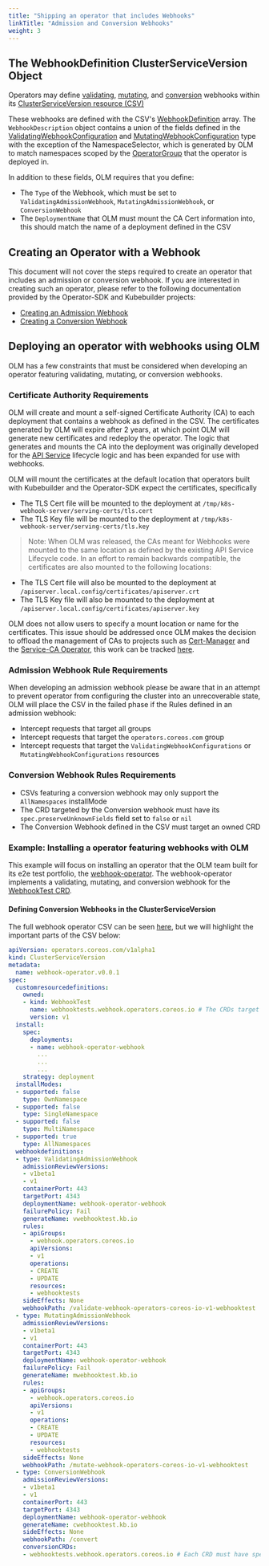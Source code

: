 ```yaml
---
title: "Shipping an operator that includes Webhooks"
linkTitle: "Admission and Conversion Webhooks"
weight: 3
---
```


## The WebhookDefinition ClusterServiceVersion Object

Operators may define [validating](https://kubernetes.io/docs/reference/access-authn-authz/admission-controllers/#validatingadmissionwebhook), [mutating](https://kubernetes.io/docs/reference/access-authn-authz/admission-controllers/#mutatingadmissionwebhook), and [conversion](https://kubernetes.io/docs/tasks/extend-kubernetes/custom-resources/custom-resource-definition-versioning/#webhook-conversion) webhooks within its [ClusterServiceVersion resource (CSV)](/docs/concepts/crds/clusterserviceversion)

These webhooks are defined with the CSV's [WebhookDefinition](https://github.com/operator-framework/api/blob/7856a40f92893fe94d19d223f5277d1d116ffc67/pkg/operators/v1alpha1/clusterserviceversion_types.go#L164-L180) array. The `WebhookDescription` object contains a union of the fields defined in the [ValidatingWebhookConfiguration](https://kubernetes.io/docs/reference/generated/kubernetes-api/v1.27/#validatingwebhookconfiguration-v1-admissionregistration-k8s-io) and [MutatingWebhookConfiguration](https://kubernetes.io/docs/reference/generated/kubernetes-api/v1.27/#mutatingwebhookconfiguration-v1-admissionregistration-k8s-io) type with the exception of the NamespaceSelector, which is generated by OLM to match namespaces scoped by the [OperatorGroup](/docs/advanced-tasks/operator-scoping-with-operatorgroups) that the operator is deployed in.

In addition to these fields, OLM requires that you define:

- The `Type` of the Webhook, which must be set to `ValidatingAdmissionWebhook`, `MutatingAdmissionWebhook`, or `ConversionWebhook`
- The `DeploymentName` that OLM must mount the CA Cert information into, this should match the name of a deployment defined in the CSV

## Creating an Operator with a Webhook

This document will not cover the steps required to create an operator that includes an admission or conversion webhook. If you are interested in creating such an operator, please refer to the following documentation provided by the Operator-SDK and Kubebuilder projects:

- [Creating an Admission Webhook](https://book.kubebuilder.io/cronjob-tutorial/webhook-implementation.html)
- [Creating a Conversion Webhook](https://book.kubebuilder.io/multiversion-tutorial/conversion.html)

## Deploying an operator with webhooks using OLM

OLM has a few constraints that must be considered when developing an operator featuring validating, mutating, or conversion webhooks.

### Certificate Authority Requirements

OLM will create and mount a self-signed Certificate Authority (CA) to each deployment that contains a webhook as defined in the CSV. The certificates generated by OLM will expire after 2 years, at which point OLM will generate new certificates and redeploy the operator. The logic that generates and mounts the CA into the deployment was originally developed for the [API Service](https://kubernetes.io/docs/tasks/access-kubernetes-api/setup-extension-api-server/) lifecycle logic and has been expanded for use with webhooks.

OLM will mount the certificates at the default location that operators built with Kubebuilder and the Operator-SDK expect the certificates, specifically

- The TLS Cert file will be mounted to the deployment at `/tmp/k8s-webhook-server/serving-certs/tls.cert`
- The TLS Key file will be mounted to the deployment at `/tmp/k8s-webhook-server/serving-certs/tls.key`

> Note: When OLM was released, the CAs meant for Webhooks were mounted to the same location as defined by the existing API Service Lifecycle code. In an effort to remain backwards compatible, the certificates are also mounted to the following locations:

- The TLS Cert file will also be mounted to the deployment at `/apiserver.local.config/certificates/apiserver.crt`
- The TLS Key file will also be mounted to the deployment at `/apiserver.local.config/certificates/apiserver.key`

OLM does not allow users to specify a mount location or name for the certificates. This issue should be addressed once OLM makes the decision to offload the management of CAs to projects such as [Cert-Manager](https://github.com/jetstack/cert-manager) and the [Service-CA Operator](https://github.com/openshift/service-ca-operator), this work can be tracked [here](https://github.com/operator-framework/operator-lifecycle-manager/issues/1805).

### Admission Webhook Rule Requirements

When developing an admission webhook please be aware that in an attempt to prevent operator from configuring the cluster into an unrecoverable state, OLM will place the CSV in the failed phase if the Rules defined in an admission webhook:

- Intercept requests that target all groups
- Intercept requests that target the `operators.coreos.com` group
- Intercept requests that target the `ValidatingWebhookConfigurations` or `MutatingWebhookConfigurations` resources

### Conversion Webhook Rules Requirements

- CSVs featuring a conversion webhook may only support the `AllNamespaces` installMode
- The CRD targeted by the Conversion webhook must have its `spec.preserveUnknownFields` field set to `false` or `nil`
- The Conversion Webhook defined in the CSV must target an owned CRD

### Example: Installing a operator featuring webhooks with OLM

This example will focus on installing an operator that the OLM team built for its e2e test portfolio, the [webhook-operator](https://github.com/awgreene/webhook-operator/tree/olm). The webhook-operator implements a validating, mutating, and conversion webhook for the [WebhookTest CRD](https://github.com/awgreene/webhook-operator/blob/olm/config/crd/bases/webhook.operators.coreos.io_webhooktests.yaml).

#### Defining Conversion Webhooks in the ClusterServiceVersion

The full webhook operator CSV can be seen [here](https://github.com/awgreene/webhook-operator/blob/07375018e32cbebedee55aa1b131469c247dd275/bundle/manifests/webhook-operator.clusterserviceversion.yaml), but we will highlight the important parts of the CSV below:

```yaml
apiVersion: operators.coreos.com/v1alpha1
kind: ClusterServiceVersion
metadata:
  name: webhook-operator.v0.0.1
spec:
  customresourcedefinitions:
    owned:
    - kind: WebhookTest
      name: webhooktests.webhook.operators.coreos.io # The CRDs target by the conversion webhook must exist here
      version: v1
  install:
    spec:
      deployments:
      - name: webhook-operator-webhook
        ...
        ...
        ...
    strategy: deployment
  installModes:
  - supported: false
    type: OwnNamespace
  - supported: false
    type: SingleNamespace
  - supported: false
    type: MultiNamespace
  - supported: true
    type: AllNamespaces
  webhookdefinitions:
  - type: ValidatingAdmissionWebhook
    admissionReviewVersions:
    - v1beta1
    - v1
    containerPort: 443
    targetPort: 4343
    deploymentName: webhook-operator-webhook
    failurePolicy: Fail
    generateName: vwebhooktest.kb.io
    rules:
    - apiGroups:
      - webhook.operators.coreos.io
      apiVersions:
      - v1
      operations:
      - CREATE
      - UPDATE
      resources:
      - webhooktests
    sideEffects: None
    webhookPath: /validate-webhook-operators-coreos-io-v1-webhooktest
  - type: MutatingAdmissionWebhook
    admissionReviewVersions:
    - v1beta1
    - v1
    containerPort: 443
    targetPort: 4343
    deploymentName: webhook-operator-webhook
    failurePolicy: Fail
    generateName: mwebhooktest.kb.io
    rules:
    - apiGroups:
      - webhook.operators.coreos.io
      apiVersions:
      - v1
      operations:
      - CREATE
      - UPDATE
      resources:
      - webhooktests
    sideEffects: None
    webhookPath: /mutate-webhook-operators-coreos-io-v1-webhooktest
  - type: ConversionWebhook
    admissionReviewVersions:
    - v1beta1
    - v1
    containerPort: 443
    targetPort: 4343
    deploymentName: webhook-operator-webhook
    generateName: cwebhooktest.kb.io
    sideEffects: None
    webhookPath: /convert
    conversionCRDs:
    - webhooktests.webhook.operators.coreos.io # Each CRD must have spec.PreserveUnknownFields property set to `false` or `nil`
```
